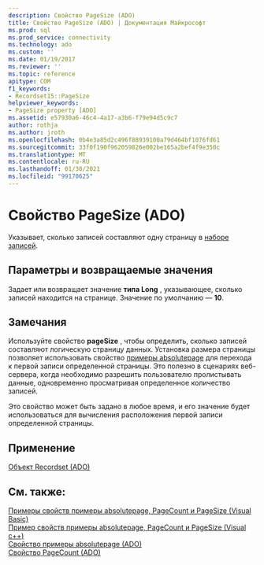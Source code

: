 ```yaml
---
description: Свойство PageSize (ADO)
title: Свойство PageSize (ADO) | Документация Майкрософт
ms.prod: sql
ms.prod_service: connectivity
ms.technology: ado
ms.custom: ''
ms.date: 01/19/2017
ms.reviewer: ''
ms.topic: reference
apitype: COM
f1_keywords:
- Recordset15::PageSize
helpviewer_keywords:
- PageSize property [ADO]
ms.assetid: e57930a6-46c4-4a17-a3b6-f79e94d5c9c7
author: rothja
ms.author: jroth
ms.openlocfilehash: 0b4e3a85d2c496f88939100a79d464bf1076fd61
ms.sourcegitcommit: 33f0f190f962059826e002be165a2bef4f9e350c
ms.translationtype: MT
ms.contentlocale: ru-RU
ms.lasthandoff: 01/30/2021
ms.locfileid: "99170625"
---
```

# <a name="pagesize-property-ado"></a>Свойство PageSize (ADO)
Указывает, сколько записей составляют одну страницу в [наборе записей](./recordset-object-ado.md).  
  
## <a name="settings-and-return-values"></a>Параметры и возвращаемые значения  
 Задает или возвращает значение **типа Long** , указывающее, сколько записей находится на странице. Значение по умолчанию — **10**.  
  
## <a name="remarks"></a>Замечания  
 Используйте свойство **pageSize** , чтобы определить, сколько записей составляют логическую страницу данных. Установка размера страницы позволяет использовать свойство [примеры absolutepage](./absolutepage-property-ado.md) для перехода к первой записи определенной страницы. Это полезно в сценариях веб-сервера, когда необходимо разрешить пользователю пролистывать данные, одновременно просматривая определенное количество записей.  
  
 Это свойство может быть задано в любое время, и его значение будет использоваться для вычисления расположения первой записи определенной страницы.  
  
## <a name="applies-to"></a>Применение  
 [Объект Recordset (ADO)](./recordset-object-ado.md)  
  
## <a name="see-also"></a>См. также:  
 [Примеры свойств примеры absolutepage, PageCount и PageSize (Visual Basic)](./absolutepage-pagecount-and-pagesize-properties-example-vb.md)   
 [Пример свойств примеры absolutepage, PageCount и PageSize (Visual c++)](./absolutepage-pagecount-and-pagesize-properties-example-vc.md)   
 [Свойство примеры absolutepage (ADO)](./absolutepage-property-ado.md)   
 [Свойство PageCount (ADO)](./pagecount-property-ado.md)